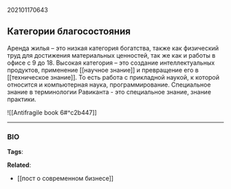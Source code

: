 202101170643
## Категории благосостояния
Аренда жилья – это низкая категория богатства, также как физический труд для достижения материальных ценностей, так же как и работы в офисе с 9 до 18. 
Высокая категория – это создание интеллектуальных продуктов, применение [[научное знание]] и превращение его в [[техническое знание]]. То есть работа с прикладной наукой, к которой относится и компьютерная наука, программирование. Специальное знание в терминологии Равиканта - это специальное знание, знание практики.

![[Antifragile book 6#^c2b447]]

---
### BIO
**Tags**: 

**Related**:
- [[пост о современном бизнесе]]